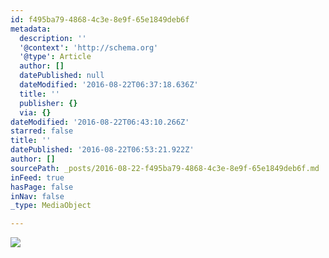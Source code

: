 ```yaml
---
id: f495ba79-4868-4c3e-8e9f-65e1849deb6f
metadata:
  description: ''
  '@context': 'http://schema.org'
  '@type': Article
  author: []
  datePublished: null
  dateModified: '2016-08-22T06:37:18.636Z'
  title: ''
  publisher: {}
  via: {}
dateModified: '2016-08-22T06:43:10.266Z'
starred: false
title: ''
datePublished: '2016-08-22T06:53:21.922Z'
author: []
sourcePath: _posts/2016-08-22-f495ba79-4868-4c3e-8e9f-65e1849deb6f.md
inFeed: true
hasPage: false
inNav: false
_type: MediaObject

---
```

![](https://the-grid-user-content.s3-us-west-2.amazonaws.com/848e041c-078d-45ce-95f3-fcde06356420.jpg)